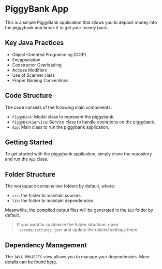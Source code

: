 # PiggyBank App

This is a simple PiggyBank application that allows you to deposit money into the piggybank and break it to get your money back.

## Key Java Practices

- Object-Oriented Programming (OOP)
- Encapsulation
- Constructor Overloading
- Access Modifiers
- Use of Scanner class
- Proper Naming Conventions

## Code Structure

The code consists of the following main components:
- `PiggyBank`: Model class to represent the piggybank.
- `PiggyBankService`: Service class to handle operations on the piggybank.
- `App`: Main class to run the piggybank application.

## Getting Started

To get started with the piggybank application, simply clone the repository and run the `App` class.


## Folder Structure

The workspace contains two folders by default, where:

- `src`: the folder to maintain sources
- `lib`: the folder to maintain dependencies

Meanwhile, the compiled output files will be generated in the `bin` folder by default.

> If you want to customize the folder structure, open `.vscode/settings.json` and update the related settings there.

## Dependency Management

The `JAVA PROJECTS` view allows you to manage your dependencies. More details can be found [here](https://github.com/microsoft/vscode-java-dependency#manage-dependencies).
